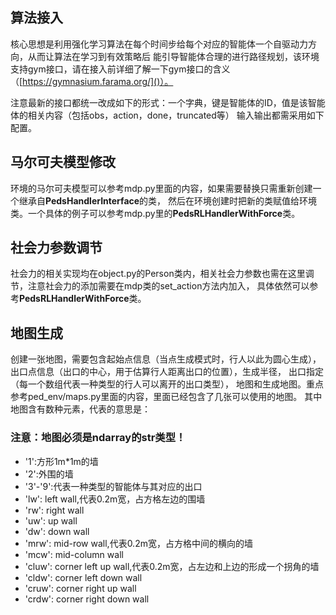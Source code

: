 ## 算法接入

核心思想是利用强化学习算法在每个时间步给每个对应的智能体一个自驱动力方向，从而让算法在学习到有效策略后
能引导智能体合理的进行路径规划，该环境支持gym接口，请在接入前详细了解一下gym接口的含义（[https://gymnasium.farama.org/]()）。

注意最新的接口都统一改成如下的形式：一个字典，键是智能体的ID，值是该智能体的相关内容（包括obs，action，done，truncated等）
输入输出都需采用如下配置。

## 马尔可夫模型修改

环境的马尔可夫模型可以参考mdp.py里面的内容，如果需要替换只需重新创建一个继承自**PedsHandlerInterface**的类，
然后在环境创建时把新的类赋值给环境类。一个具体的例子可以参考mdp.py里的**PedsRLHandlerWithForce**类。

## 社会力参数调节

社会力的相关实现均在object.py的Person类内，相关社会力参数也需在这里调节，注意社会力的添加需要在mdp类的set_action方法内加入，
具体依然可以参考**PedsRLHandlerWithForce**类。

## 地图生成

创建一张地图，需要包含起始点信息（当点生成模式时，行人以此为圆心生成），
出口点信息（出口的中心，用于估算行人距离出口的位置），生成半径，
出口指定（每一个数组代表一种类型的行人可以离开的出口类型），
地图和生成地图。重点参考ped_env/maps.py里面的内容，里面已经包含了几张可以使用的地图。
其中地图含有数种元素，代表的意思是：
### 注意：地图必须是ndarray的str类型！
* '1':方形1m*1m的墙
* '2':外围的墙
* '3'-'9':代表一种类型的智能体与其对应的出口
* 'lw': left wall,代表0.2m宽，占方格左边的围墙
* 'rw': right wall
* 'uw': up wall
* 'dw': down wall
* 'mrw': mid-row wall,代表0.2m宽，占方格中间的横向的墙
* 'mcw': mid-column wall
* 'cluw': corner left up wall,代表0.2m宽，占左边和上边的形成一个拐角的墙
* 'cldw': corner left down wall
* 'cruw': corner right up wall
* 'crdw': corner right down wall

